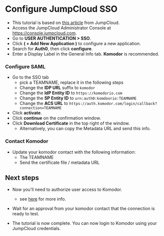 # Configure JumpCloud SSO
- This tutorial is based on [this article][1] from JumpCloud.
- Access the JumpCloud Administrator Console at https://console.jumpcloud.com.
- Go to **USER AUTHENTICATION > SSO**.
- Click **( + Add New Application )** to configure a new application.
- Search for **Auth0**, then click **configure**.
- Enter a Display Label in the General Info tab. **Komodor** is recommended.
### Configure SAML
- Go to the SSO tab
    - pick a TEAMNAME, replace it in the following steps
    - Change the **IDP URL** suffix to `komodor`
    - Change the **IdP Entity ID** to `https://komodorio.com`
    - Change the **SP Entity ID** to `urn:auth0:komdoorio:TEAMNAME`
    - Change the **ACS URL** to `https://auth.komodor.com/login/callback?connection=TEAMNAME`
- Click **activate**.
- Click **continue** on the confirmation window.
- Click **Download Certificate** in the top right of the window.
  - Alternatively, you can copy the Metadata URL and send this info.
### Contact Komodor
- Update your komodor contact with the following information:
    - The TEAMNAME
    - Send the certificate file / metadata URL

## Next steps
- Now  you'll need to authorize user access to Komodor.
    - see [here][2] for more info.
- Wait for an approval from your komodor contact that the connection is ready to test.

- The tutorial is now complete. You can now login to Komodor using your JumpCloud credentials.

[1]: https://support.jumpcloud.com/support/s/article/single-sign-on-sso-with-auth0#configure-jumpcloud-2
[2]: https://support.jumpcloud.com/support/s/article/authorize-users-to-an-sso-application-2019-08-21-10-36-47
